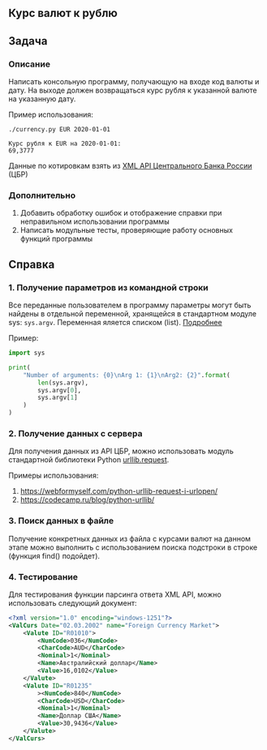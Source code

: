 Курс валют к рублю
------------------

## Задача

### Описание

Написать консольную программу, получающую на входе код валюты и дату. На выходе должен возвращаться курс рубля к указанной валюте на указанную дату.

Пример использования:

```
./currency.py EUR 2020-01-01

Курс рубля к EUR на 2020-01-01:
69,3777
```

Данные по котировкам взять из [XML API Центрального Банка России](https://www.cbr.ru/development/SXML/) (ЦБР)

### Дополнительно

1. Добавить обработку ошибок и отображение справки при неправильном использовании программы
2. Написать модульные тесты, проверяющие работу основных функций программы

## Справка

### 1. Получение параметров из командной строки

Все переданные пользователем в программу параметры могут быть найдены в отдельной переменной, хранящейся в стандартном модуле sys: `sys.argv`. Переменная яляется списком (list). [Подробнее](https://docs.python.org/3/library/sys.html#sys.argv)

Пример:

```python
import sys

print(
    "Number of arguments: {0}\nArg 1: {1}\nArg2: {2}".format(
        len(sys.argv),
        sys.argv[0],
        sys.argv[1]
    )
)
```

### 2. Получение данных с сервера

Для получения данных из API ЦБР, можно использовать модуль стандартной библиотеки Python [urllib.request](https://docs.python.org/3/library/urllib.request.html).

Примеры использования:

1. https://webformyself.com/python-urllib-request-i-urlopen/
2. https://codecamp.ru/blog/python-urllib/

### 3. Поиск данных в файле

Получение конкретных данных из файла с курсами валют на данном этапе можно выполнить с использованием поиска подстроки в строке (функция find() подойдет).

### 4. Тестирование

Для тестирования функции парсинга ответа XML API, можно использовать следующий документ:
```xml
<?xml version="1.0" encoding="windows-1251"?>
<ValCurs Date="02.03.2002" name="Foreign Currency Market">
    <Valute ID="R01010">
        <NumCode>036</NumCode>
        <CharCode>AUD</CharCode>
        <Nominal>1</Nominal>
        <Name>Австралийский доллар</Name>
        <Value>16,0102</Value>
    </Valute>
    <Valute ID="R01235"
        ><NumCode>840</NumCode>
        <CharCode>USD</CharCode>
        <Nominal>1</Nominal>
        <Name>Доллар США</Name>
        <Value>30,9436</Value>
    </Valute>
</ValCurs>
```
